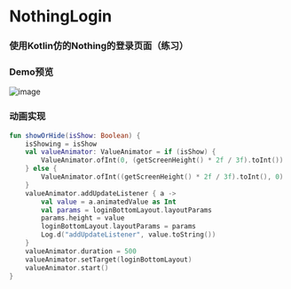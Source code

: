 # NothingLogin

### 使用Kotlin仿的Nothing的登录页面（练习）

### Demo预览

![image](https://github.com/leiyun1993/NothingLogin/raw/master/screenshot/1.gif)

### 动画实现

```kotlin
fun showOrHide(isShow: Boolean) {
    isShowing = isShow
    val valueAnimator: ValueAnimator = if (isShow) {
        ValueAnimator.ofInt(0, (getScreenHeight() * 2f / 3f).toInt())
    } else {
        ValueAnimator.ofInt((getScreenHeight() * 2f / 3f).toInt(), 0)
    }
    valueAnimator.addUpdateListener { a ->
        val value = a.animatedValue as Int
        val params = loginBottomLayout.layoutParams
        params.height = value
        loginBottomLayout.layoutParams = params
        Log.d("addUpdateListener", value.toString())
    }
    valueAnimator.duration = 500
    valueAnimator.setTarget(loginBottomLayout)
    valueAnimator.start()
}
```